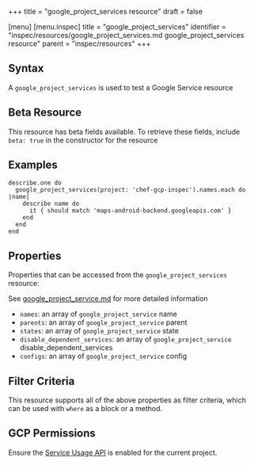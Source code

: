 +++
title = "google_project_services resource"
draft = false

[menu]
  [menu.inspec]
    title = "google_project_services"
    identifier = "inspec/resources/google_project_services.md google_project_services resource"
    parent = "inspec/resources"
+++


## Syntax
A `google_project_services` is used to test a Google Service resource


## Beta Resource
This resource has beta fields available. To retrieve these fields, include `beta: true` in the constructor for the resource

## Examples
```
describe.one do
  google_project_services(project: 'chef-gcp-inspec').names.each do |name|
    describe name do
      it { should match 'maps-android-backend.googleapis.com' }
    end
  end
end
```

## Properties
Properties that can be accessed from the `google_project_services` resource:

See [google_project_service.md](google_project_service.md) for more detailed information
  * `names`: an array of `google_project_service` name
  * `parents`: an array of `google_project_service` parent
  * `states`: an array of `google_project_service` state
  * `disable_dependent_services`: an array of `google_project_service` disable_dependent_services
  * `configs`: an array of `google_project_service` config

## Filter Criteria
This resource supports all of the above properties as filter criteria, which can be used
with `where` as a block or a method.

## GCP Permissions

Ensure the [Service Usage API](https://console.cloud.google.com/apis/library/serviceusage.googleapis.com/) is enabled for the current project.
